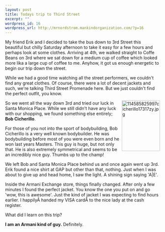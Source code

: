 ```yaml
--- 
layout: post
title: Todays trip to Third Street
excerpt: ""
wordpress_id: 16
wordpress_url: http://mrnordstrom.mankindorganization.com/?p=16
---
```

My friend Erik and I decided to take the bus down to 3rd Street this beautiful but chilly Saturday afternoon to take it easy for a few hours and perhaps look at some clothes. Arriving at 4th, we walked straight to Coffe Beans on 3rd where we sat down for a medium cup of coffee which looked more lika a large cup of coffee to me. Anyhow, it got us enough energetic to begin our trip down the street.

While we had a good time watching all the street performers, we couldn't find any great clothes. Of course, there were a lot of decent jackets and such, we're talking Third Street Promenade here. But we just couldn't find the perfect outfit, you know.

<img title="114585825997cicherillo17317zy.jpg" style="width: 124px; height: 164px" height="164" alt="114585825997cicherillo17317zy.jpg" src="http://mrnordstrom.mankindorganization.com/wp-content/uploads/114585825997cicherillo17317zy.jpg" width="124" align="right" border="0" />So we went all the way down 3rd and tried our luck in Santa Monica Place. While we still didn't have any luck with our shopping, we found something else entirely; <strong>Bob Cicherillo</strong>.

For those of you not into the sport of bodybuilding, Bob Cicherillo is a very well known bodybuilder. He was bodybuilding before most of you were even born and he won last years Masters. This guy is huge, but not only that. He is also extremely symmetrical and seems to be an incredibly nice guy. Thumbs up to the champ!

We left Bob and Santa Monica Place behind us and once again went up 3rd. Erik found a nice shirt at GAP but other than that, nothing. Just when I was about to give up and head home, I saw the light. A shining sign saying 'A|E'.

Inside the Armani Exchange store, things finally changed. After only a few minutes I found the perfect jacket. You know the one you put on and go 'wow, this is awesome'. Just the kind of jacket I was expecting to find hours earlier. I happilyÂ handed my VISA cardÂ to the nice lady at the cash register.

What did I learn on this trip?

<strong>I am an Armani kind of guy.</strong> Definitely.
